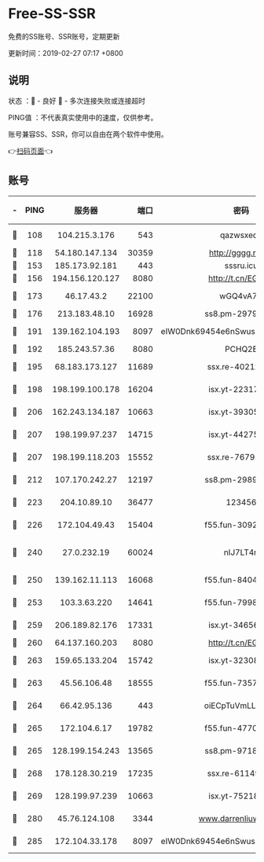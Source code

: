 # Free-SS-SSR

免费的SS账号、SSR账号，定期更新

更新时间：2019-02-27 07:17 +0800

## 说明

状态     ：🙂 - 良好 🙁 - 多次连接失败或连接超时

PING值   ：不代表真实使用中的速度，仅供参考。

账号兼容SS、SSR，你可以自由在两个软件中使用。

👉[扫码页面](https://liesauer.github.io/free-ss-ssr.github.io/)👈

## 账号

|-|PING|服务器|端口|密码|加密方式|区域|
|:----:|:----:|:-----:|-----:|:----:|:----:|:----:|
|🙂|108|104.215.3.176|543|qazwsxedc|aes-256-gcm|JP|
|🙂|118|54.180.147.134|30359|http://gggg.rocks|chacha20|KR|
|🙂|153|185.173.92.181|443|sssru.icu|rc4-md5|RU|
|🙂|156|194.156.120.127|8080|http://t.cn/EGJIyrl|rc4-md5|RU|
|🙂|173|46.17.43.2|22100|wGQ4vA7D|aes-256-gcm|RU|
|🙂|176|213.183.48.10|16928|ss8.pm-29798325|rc4-md5|RU|
|🙂|191|139.162.104.193|8097|eIW0Dnk69454e6nSwuspv9DmS201tQ0D|aes-256-cfb|JP|
|🙂|192|185.243.57.36|8080|PCHQ2E|rc4-md5|US|
|🙂|195|68.183.173.127|11689|ssx.re-40212864|aes-256-cfb|US|
|🙂|198|198.199.100.178|16204|isx.yt-22317466|aes-256-cfb|US|
|🙂|206|162.243.134.187|10663|isx.yt-39305244|aes-256-cfb|US|
|🙂|207|198.199.97.237|14715|isx.yt-44275898|aes-256-cfb|US|
|🙂|207|198.199.118.203|15552|ssx.re-76791926|aes-256-cfb|US|
|🙂|212|107.170.242.27|12197|ss8.pm-29892901|aes-256-cfb|US|
|🙂|223|204.10.89.10|36477|123456|aes-256-cfb|US|
|🙂|226|172.104.49.43|15404|f55.fun-30923847|aes-256-cfb|SG|
|🙂|240|27.0.232.19|60024|nIJ7LT4n|xchacha20-ietf-poly1305|HK|
|🙂|250|139.162.11.113|16068|f55.fun-84043831|aes-256-cfb|SG|
|🙂|253|103.3.63.220|14641|f55.fun-79984823|aes-256-cfb|SG|
|🙂|259|206.189.82.176|17331|isx.yt-34656807|aes-256-cfb|SG|
|🙂|260|64.137.160.203|8080|http://t.cn/EGJIyrl|rc4-md5|CA|
|🙂|263|159.65.133.204|15742|isx.yt-32308322|aes-256-cfb|SG|
|🙂|263|45.56.106.48|18555|f55.fun-73571297|aes-256-cfb|US|
|🙂|264|66.42.95.136|443|oiECpTuVmLLxk4Ts|aes-256-cfb|US|
|🙂|265|172.104.6.17|19782|f55.fun-47700700|aes-256-cfb|US|
|🙂|265|128.199.154.243|13565|ss8.pm-97184216|aes-256-cfb|SG|
|🙂|268|178.128.30.219|17235|ssx.re-61149569|aes-256-cfb|SG|
|🙂|269|128.199.97.239|10663|isx.yt-75218059|aes-256-cfb|SG|
|🙂|280|45.76.124.108|3344|www.darrenliuwei.com|aes-256-cfb|AU|
|🙂|285|172.104.33.178|8097|eIW0Dnk69454e6nSwuspv9DmS201tQ0D|aes-256-cfb|SG|
